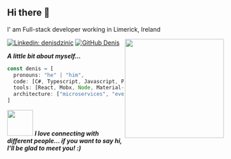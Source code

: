 ## Hi there 👋
I' am Full-stack developer working in Limerick, Ireland

<img align='right' src="https://media.giphy.com/media/Vbn7PUTxaB6dVnVa2h/giphy.gif" width="230">

[![Linkedin: denisdzinic](https://img.shields.io/badge/-denisdzinic-blue?style=flat-square&logo=Linkedin&logoColor=white&link=https://www.linkedin.com/in/denis-dzinic/)](https://www.linkedin.com/in/denis-dzinic/)
[![GitHub Denis](https://img.shields.io/github/followers/thug1705?label=follow&style=social)](https://github.com/thug1705)

***A little bit about myself...***
````javascript
const denis = [
  pronouns: "he" | "him",
  code: [C#, Typescript, Javascript, Python, HTML, CSS],
  tools: [React, Mobx, Node, Material-UI, Styled-Components, Docker],
  architecture: ["microservices", "event-driven", "design system pattern"]
]
````

<img src="https://media.giphy.com/media/LnQjpWaON8nhr21vNW/giphy.gif" width="60"> <em><b>I love connecting with different people... if you want to say <b>hi, I'll be glad to meet you!</b> :)</em>

<!--
**thug1705/thug1705** is a ✨ _special_ ✨ repository because its `README.md` (this file) appears on your GitHub profile.

Here are some ideas to get you started:

- 🔭 I’m currently working on ...
- 🌱 I’m currently learning ...
- 👯 I’m looking to collaborate on ...
- 🤔 I’m looking for help with ...
- 💬 Ask me about ...
- 📫 How to reach me: ...
- 😄 Pronouns: ...
- ⚡ Fun fact: ...
-->
